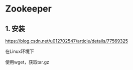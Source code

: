 # Zookeeper

## 1. 安装

https://blog.csdn.net/u012702547/article/details/77569325

在Linux环境下

使用wget，获取tar.gz

